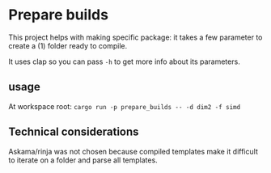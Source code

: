 # Prepare builds

This project helps with making specific package: it takes a few parameter to create a (1) folder ready to compile.

It uses clap so you can pass `-h` to get more info about its parameters.

## usage

At workspace root: `cargo run -p prepare_builds -- -d dim2 -f simd`

## Technical considerations

Askama/rinja was not chosen because compiled templates make it difficult to iterate on a folder and parse all templates.